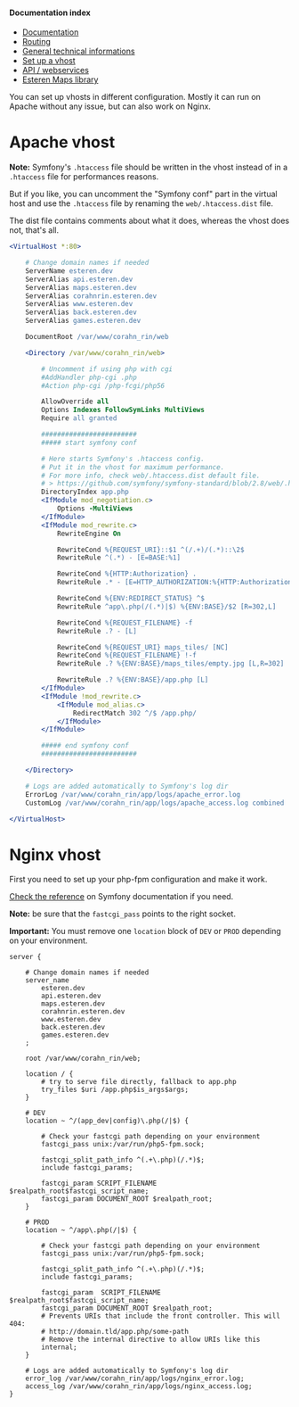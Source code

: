 
#### Documentation index

* [Documentation](../README.md)
* [Routing](routing.md)
* [General technical informations](technical.md)
* [Set up a vhost](vhosts.md)
* [API / webservices](api.md)
* [Esteren Maps library](maps.md)

You can set up vhosts in different configuration.
Mostly it can run on Apache without any issue, but can also work on Nginx.

# Apache vhost

**Note:** Symfony's `.htaccess` file should be written in the vhost instead of in a `.htaccess` file for performances
reasons.

But if you like, you can uncomment the "Symfony conf" part in the virtual host and use the `.htaccess` file by renaming
the `web/.htaccess.dist` file.

The dist file contains comments about what it does, whereas the vhost does not, that's all.

```apache
<VirtualHost *:80>

    # Change domain names if needed
    ServerName esteren.dev
    ServerAlias api.esteren.dev
    ServerAlias maps.esteren.dev
    ServerAlias corahnrin.esteren.dev
    ServerAlias www.esteren.dev
    ServerAlias back.esteren.dev
    ServerAlias games.esteren.dev

    DocumentRoot /var/www/corahn_rin/web

    <Directory /var/www/corahn_rin/web>

        # Uncomment if using php with cgi
        #AddHandler php-cgi .php
        #Action php-cgi /php-fcgi/php56

        AllowOverride all
        Options Indexes FollowSymLinks MultiViews
        Require all granted

        ########################
        ##### start symfony conf

        # Here starts Symfony's .htaccess config.
        # Put it in the vhost for maximum performance.
        # For more info, check web/.htaccess.dist default file.
        # > https://github.com/symfony/symfony-standard/blob/2.8/web/.htaccess
        DirectoryIndex app.php
        <IfModule mod_negotiation.c>
            Options -MultiViews
        </IfModule>
        <IfModule mod_rewrite.c>
            RewriteEngine On

            RewriteCond %{REQUEST_URI}::$1 ^(/.+)/(.*)::\2$
            RewriteRule ^(.*) - [E=BASE:%1]

            RewriteCond %{HTTP:Authorization} .
            RewriteRule .* - [E=HTTP_AUTHORIZATION:%{HTTP:Authorization}]

            RewriteCond %{ENV:REDIRECT_STATUS} ^$
            RewriteRule ^app\.php(/(.*)|$) %{ENV:BASE}/$2 [R=302,L]

            RewriteCond %{REQUEST_FILENAME} -f
            RewriteRule .? - [L]

            RewriteCond %{REQUEST_URI} maps_tiles/ [NC]
            RewriteCond %{REQUEST_FILENAME} !-f
            RewriteRule .? %{ENV:BASE}/maps_tiles/empty.jpg [L,R=302]

            RewriteRule .? %{ENV:BASE}/app.php [L]
        </IfModule>
        <IfModule !mod_rewrite.c>
            <IfModule mod_alias.c>
                RedirectMatch 302 ^/$ /app.php/
            </IfModule>
        </IfModule>

        ##### end symfony conf
        ########################

    </Directory>

    # Logs are added automatically to Symfony's log dir
    ErrorLog /var/www/corahn_rin/app/logs/apache_error.log
    CustomLog /var/www/corahn_rin/app/logs/apache_access.log combined

</VirtualHost>
```

# Nginx vhost

First you need to set up your php-fpm configuration and make it work.

[Check the reference](http://symfony.com/doc/current/cookbook/configuration/web_server_configuration.html#nginx) on 
Symfony documentation if you need.

**Note:** be sure that the `fastcgi_pass` points to the right socket.

**Important:** You must remove one `location` block of `DEV` or `PROD` depending on your environment. 

```nginx
server {

    # Change domain names if needed
    server_name
        esteren.dev
        api.esteren.dev
        maps.esteren.dev
        corahnrin.esteren.dev
        www.esteren.dev
        back.esteren.dev
        games.esteren.dev
    ;

    root /var/www/corahn_rin/web;

    location / {
        # try to serve file directly, fallback to app.php
        try_files $uri /app.php$is_args$args;
    }

    # DEV
    location ~ ^/(app_dev|config)\.php(/|$) {

        # Check your fastcgi path depending on your environment
        fastcgi_pass unix:/var/run/php5-fpm.sock;

        fastcgi_split_path_info ^(.+\.php)(/.*)$;
        include fastcgi_params;

        fastcgi_param SCRIPT_FILENAME $realpath_root$fastcgi_script_name;
        fastcgi_param DOCUMENT_ROOT $realpath_root;
    }

    # PROD
    location ~ ^/app\.php(/|$) {

        # Check your fastcgi path depending on your environment
        fastcgi_pass unix:/var/run/php5-fpm.sock;

        fastcgi_split_path_info ^(.+\.php)(/.*)$;
        include fastcgi_params;

        fastcgi_param  SCRIPT_FILENAME  $realpath_root$fastcgi_script_name;
        fastcgi_param DOCUMENT_ROOT $realpath_root;
        # Prevents URIs that include the front controller. This will 404:
        # http://domain.tld/app.php/some-path
        # Remove the internal directive to allow URIs like this
        internal;
    }

    # Logs are added automatically to Symfony's log dir
    error_log /var/www/corahn_rin/app/logs/nginx_error.log;
    access_log /var/www/corahn_rin/app/logs/nginx_access.log;
}
```


